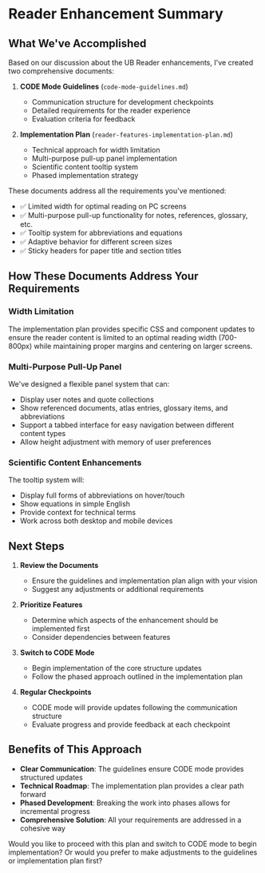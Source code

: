 # Reader Enhancement Summary

## What We've Accomplished

Based on our discussion about the UB Reader enhancements, I've created two comprehensive documents:

1. **CODE Mode Guidelines** (`code-mode-guidelines.md`)

   - Communication structure for development checkpoints
   - Detailed requirements for the reader experience
   - Evaluation criteria for feedback

2. **Implementation Plan** (`reader-features-implementation-plan.md`)
   - Technical approach for width limitation
   - Multi-purpose pull-up panel implementation
   - Scientific content tooltip system
   - Phased implementation strategy

These documents address all the requirements you've mentioned:

- ✅ Limited width for optimal reading on PC screens
- ✅ Multi-purpose pull-up functionality for notes, references, glossary, etc.
- ✅ Tooltip system for abbreviations and equations
- ✅ Adaptive behavior for different screen sizes
- ✅ Sticky headers for paper title and section titles

## How These Documents Address Your Requirements

### Width Limitation

The implementation plan provides specific CSS and component updates to ensure the reader content is limited to an optimal reading width (700-800px) while maintaining proper margins and centering on larger screens.

### Multi-Purpose Pull-Up Panel

We've designed a flexible panel system that can:

- Display user notes and quote collections
- Show referenced documents, atlas entries, glossary items, and abbreviations
- Support a tabbed interface for easy navigation between different content types
- Allow height adjustment with memory of user preferences

### Scientific Content Enhancements

The tooltip system will:

- Display full forms of abbreviations on hover/touch
- Show equations in simple English
- Provide context for technical terms
- Work across both desktop and mobile devices

## Next Steps

1. **Review the Documents**

   - Ensure the guidelines and implementation plan align with your vision
   - Suggest any adjustments or additional requirements

2. **Prioritize Features**

   - Determine which aspects of the enhancement should be implemented first
   - Consider dependencies between features

3. **Switch to CODE Mode**

   - Begin implementation of the core structure updates
   - Follow the phased approach outlined in the implementation plan

4. **Regular Checkpoints**
   - CODE mode will provide updates following the communication structure
   - Evaluate progress and provide feedback at each checkpoint

## Benefits of This Approach

- **Clear Communication**: The guidelines ensure CODE mode provides structured updates
- **Technical Roadmap**: The implementation plan provides a clear path forward
- **Phased Development**: Breaking the work into phases allows for incremental progress
- **Comprehensive Solution**: All your requirements are addressed in a cohesive way

Would you like to proceed with this plan and switch to CODE mode to begin implementation? Or would you prefer to make adjustments to the guidelines or implementation plan first?
